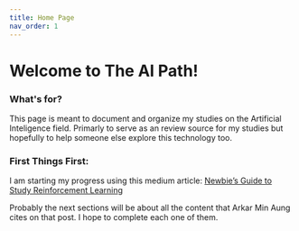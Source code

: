 ```yaml
---
title: Home Page
nav_order: 1
---
```


# Welcome to The AI Path!

### What's for?
This page is meant to document and organize my studies on the Artificial Inteligence field. Primarly to serve as an review source for my studies but hopefully to help someone else explore this technology too.

### First Things First:
I am starting my progress using this medium article:
[Newbie’s Guide to Study Reinforcement Learning](https://towardsdatascience.com/newbies-guide-to-study-reinforcement-learning-8b9002eff643)

Probably the next sections will be about all the content that Arkar Min Aung cites on that post. I hope to complete each one of them.